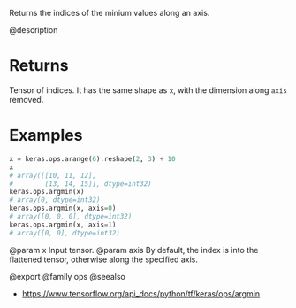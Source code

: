 Returns the indices of the minium values along an axis.

@description

# Returns
Tensor of indices. It has the same shape as `x`, with the dimension
along `axis` removed.

# Examples
```python
x = keras.ops.arange(6).reshape(2, 3) + 10
x
# array([[10, 11, 12],
#        [13, 14, 15]], dtype=int32)
keras.ops.argmin(x)
# array(0, dtype=int32)
keras.ops.argmin(x, axis=0)
# array([0, 0, 0], dtype=int32)
keras.ops.argmin(x, axis=1)
# array([0, 0], dtype=int32)
```

@param x Input tensor.
@param axis By default, the index is into the flattened tensor, otherwise
    along the specified axis.

@export
@family ops
@seealso
+ <https://www.tensorflow.org/api_docs/python/tf/keras/ops/argmin>
